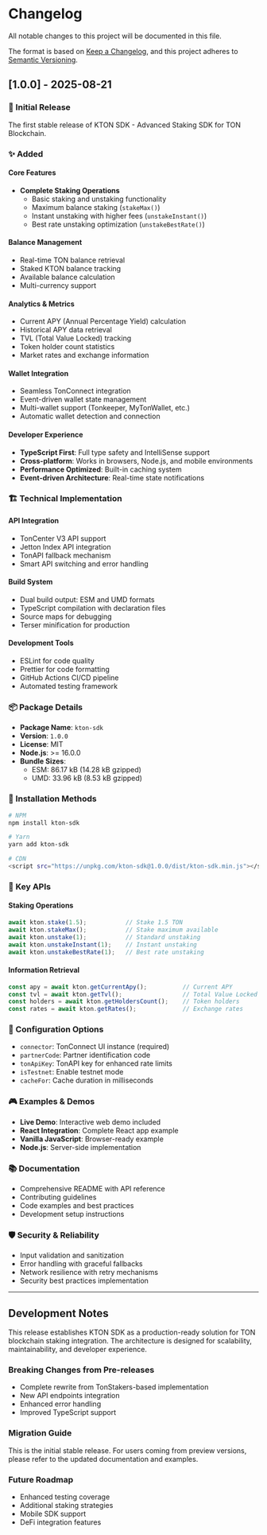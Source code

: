 # Changelog

All notable changes to this project will be documented in this file.

The format is based on [Keep a Changelog](https://keepachangelog.com/en/1.0.0/),
and this project adheres to [Semantic Versioning](https://semver.org/spec/v2.0.0.html).

## [1.0.0] - 2025-08-21

### 🎉 Initial Release

The first stable release of KTON SDK - Advanced Staking SDK for TON Blockchain.

### ✨ Added

#### Core Features
- **Complete Staking Operations**
  - Basic staking and unstaking functionality
  - Maximum balance staking (`stakeMax()`)
  - Instant unstaking with higher fees (`unstakeInstant()`)
  - Best rate unstaking optimization (`unstakeBestRate()`)

#### Balance Management
- Real-time TON balance retrieval
- Staked KTON balance tracking
- Available balance calculation
- Multi-currency support

#### Analytics & Metrics
- Current APY (Annual Percentage Yield) calculation
- Historical APY data retrieval
- TVL (Total Value Locked) tracking
- Token holder count statistics
- Market rates and exchange information

#### Wallet Integration
- Seamless TonConnect integration
- Event-driven wallet state management
- Multi-wallet support (Tonkeeper, MyTonWallet, etc.)
- Automatic wallet detection and connection

#### Developer Experience
- **TypeScript First**: Full type safety and IntelliSense support
- **Cross-platform**: Works in browsers, Node.js, and mobile environments
- **Performance Optimized**: Built-in caching system
- **Event-driven Architecture**: Real-time state notifications

### 🏗️ Technical Implementation

#### API Integration
- TonCenter V3 API support
- Jetton Index API integration
- TonAPI fallback mechanism
- Smart API switching and error handling

#### Build System
- Dual build output: ESM and UMD formats
- TypeScript compilation with declaration files
- Source maps for debugging
- Terser minification for production

#### Development Tools
- ESLint for code quality
- Prettier for code formatting
- GitHub Actions CI/CD pipeline
- Automated testing framework

### 📦 Package Details

- **Package Name**: `kton-sdk`
- **Version**: `1.0.0`
- **License**: MIT
- **Node.js**: >= 16.0.0
- **Bundle Sizes**:
  - ESM: 86.17 kB (14.28 kB gzipped)
  - UMD: 33.96 kB (8.53 kB gzipped)

### 🚀 Installation Methods

```bash
# NPM
npm install kton-sdk

# Yarn
yarn add kton-sdk

# CDN
<script src="https://unpkg.com/kton-sdk@1.0.0/dist/kton-sdk.min.js"></script>
```

### 🎯 Key APIs

#### Staking Operations
```typescript
await kton.stake(1.5);           // Stake 1.5 TON
await kton.stakeMax();           // Stake maximum available
await kton.unstake(1);           // Standard unstaking
await kton.unstakeInstant(1);    // Instant unstaking
await kton.unstakeBestRate(1);   // Best rate unstaking
```

#### Information Retrieval
```typescript
const apy = await kton.getCurrentApy();          // Current APY
const tvl = await kton.getTvl();                 // Total Value Locked
const holders = await kton.getHoldersCount();    // Token holders
const rates = await kton.getRates();             // Exchange rates
```

### 🔧 Configuration Options

- `connector`: TonConnect UI instance (required)
- `partnerCode`: Partner identification code
- `tonApiKey`: TonAPI key for enhanced rate limits
- `isTestnet`: Enable testnet mode
- `cacheFor`: Cache duration in milliseconds

### 🎮 Examples & Demos

- **Live Demo**: Interactive web demo included
- **React Integration**: Complete React app example
- **Vanilla JavaScript**: Browser-ready example
- **Node.js**: Server-side implementation

### 📚 Documentation

- Comprehensive README with API reference
- Contributing guidelines
- Code examples and best practices
- Development setup instructions

### 🛡️ Security & Reliability

- Input validation and sanitization
- Error handling with graceful fallbacks
- Network resilience with retry mechanisms
- Security best practices implementation

---

## Development Notes

This release establishes KTON SDK as a production-ready solution for TON blockchain staking integration. The architecture is designed for scalability, maintainability, and developer experience.

### Breaking Changes from Pre-releases
- Complete rewrite from TonStakers-based implementation
- New API endpoints integration
- Enhanced error handling
- Improved TypeScript support

### Migration Guide
This is the initial stable release. For users coming from preview versions, please refer to the updated documentation and examples.

### Future Roadmap
- Enhanced testing coverage
- Additional staking strategies
- Mobile SDK support
- DeFi integration features